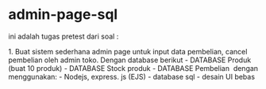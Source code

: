 # admin-page-sql

ini adalah tugas pretest dari soal :

‎1. Buat sistem sederhana admin page untuk input data pembelian, cancel pembelian oleh admin toko.
Dengan database berikut
‎- DATABASE Produk (buat 10 produk)
‎- DATABASE Stock produk
‎- DATABASE Pembelian
‎
‎dengan menggunakan:
‎- Nodejs, express. js (EJS)
‎- database sql
‎- desain UI bebas

